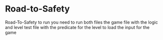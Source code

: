 # Road-to-Safety
Road-To-Safety
to run you need to run both files the game file with the logic and level test file with the predicate for the level 
to load the input for the game  
